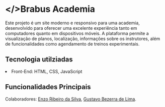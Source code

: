 # </>Brabus Academia
Este projeto é um site moderno e responsivo para uma academia, desenvolvido para oferecer uma excelente experiência tanto em computadores quanto em dispositivos móveis. A plataforma permite a visualização de planos, localização, informações sobre os instrutores, além de funcionalidades como agendamento de treinos experimentais.

## Tecnologia utilziadas
<li>Front-End: HTML, CSS, JavaScript</li>

## Funcionalidades Principais


Colaboradores: <a href=https://www.linkedin.com/in/enzo-ribeiro>Enzo Ribeiro da Silva</a>, <a href=https://www.linkedin.com/in/gustavo-de-lima-3988081ba>Gustavo Bezerra de Lima</a>.




